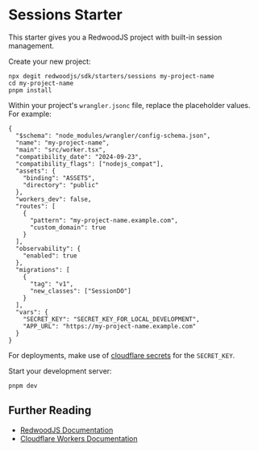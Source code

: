 # Sessions Starter

This starter gives you a RedwoodJS project with built-in session management.

Create your new project:

```shell
npx degit redwoodjs/sdk/starters/sessions my-project-name
cd my-project-name
pnpm install
```

Within your project's `wrangler.jsonc` file, replace the placeholder values. For example:

```jsonc:wrangler.jsonc
{
  "$schema": "node_modules/wrangler/config-schema.json",
  "name": "my-project-name",
  "main": "src/worker.tsx",
  "compatibility_date": "2024-09-23",
  "compatibility_flags": ["nodejs_compat"],
  "assets": {
    "binding": "ASSETS",
    "directory": "public"
  },
  "workers_dev": false,
  "routes": [
    {
      "pattern": "my-project-name.example.com",
      "custom_domain": true
    }
  ],
  "observability": {
    "enabled": true
  },
  "migrations": [
    {
      "tag": "v1",
      "new_classes": ["SessionDO"]
    }
  ],
  "vars": {
    "SECRET_KEY": "SECRET_KEY_FOR_LOCAL_DEVELOPMENT",
    "APP_URL": "https://my-project-name.example.com"
  }
}
```

For deployments, make use of [cloudflare secrets](https://developers.cloudflare.com/workers/configuration/secrets/) for the `SECRET_KEY`.

Start your development server:

```shell
pnpm dev
```

## Further Reading

- [RedwoodJS Documentation](https://redwoodjs.com)
- [Cloudflare Workers Documentation](https://developers.cloudflare.com/workers)
